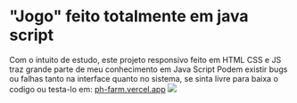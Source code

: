 # "Jogo" feito totalmente em java script
Com o intuito de estudo, este projeto responsivo feito em HTML CSS e JS traz grande parte de meu conhecimento em Java Script
Podem existir bugs ou falhas tanto na interface quanto no sistema, se sinta livre para baixa o codigo ou testa-lo em: <a href="https://ph-farm.vercel.app">ph-farm.vercel.app</a>
<img src="https://media.discordapp.net/attachments/1121210969352310966/1124891206338498661/image.png">
